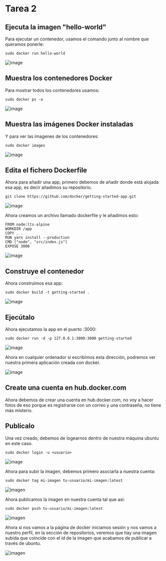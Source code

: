 # Tarea 2
## Ejecuta la imagen "hello-world"

Para ejecutar un contenedor, usamos el comando junto al nombre que queramos ponerle:
```
sudo docker run hello-world
```
![image](https://github.com/user-attachments/assets/fc23319e-fed9-459e-9ec3-e7793eea117d)

## Muestra los contenedores Docker

Para mostrar todos los contenedores usamos:
```
sudo docker ps -a
```
![image](https://github.com/user-attachments/assets/176007a2-c2fa-485e-85bd-bd3dd8b68032)

## Muestra las imágenes Docker instaladas

Y para ver las imagenes de los contenedores:
```
sudo docker images
```
![image](https://github.com/user-attachments/assets/3823c721-91f0-4358-b95d-99f79c3c26ab)

## Edita el fichero Dockerfile

Ahora para añadir una app, primero debemos de añadir donde está alojada esa app, es decir añadimos su repositorio.
```
git clone https://github.com/docker/getting-started-app.git
```
![image](https://github.com/user-attachments/assets/b15c84d6-2ce2-4fb9-be96-41eb7a1e6549)

Ahora creamos un archivo llamado dockerfile y le añadimos esto:
```
FROM node:lts-alpine
WORKDIR /app
COPY . .
RUN yarn install --production
CMD ["node", "src/index.js"]
EXPOSE 3000
```
![image](https://github.com/user-attachments/assets/a04e7874-0d96-4058-94d2-44fb8c883578)

## Construye el contenedor

Ahora construimos esa app:
```
sudo docker build -t getting-started .
```
![image](https://github.com/user-attachments/assets/14b06930-da75-4f01-9137-f9f79baa19f4)

## Ejecútalo

Ahora ejecutamos la app en el puerto :3000:
```
sudo docker run -d -p 127.0.0.1:3000:3000 getting-started
```
![image](https://github.com/user-attachments/assets/e18bfb27-b9ed-4373-b182-731dab65922b)

Ahora en cualquier ordenador si escribimos esta dirección, podremos ver nuestra primera aplicación creada con docker.

![image](https://github.com/user-attachments/assets/e6034e7d-6ed2-4227-a5a9-da8b6f57b962)

## Create una cuenta en hub.docker.com

Ahora debemos de crear una cuenta en hub.docker.com, no voy a hacer fotos de eso porque es registrarse con un correo y una contraseña, no tiene más misterio. 

## Publícalo

Una vez creado, debemos de logearnos dentro de nuestra máquina ubuntu en este caso.
```
sudo docker login -u <usuario>
```
![image](https://github.com/user-attachments/assets/e7e9d75b-ac1e-4833-a89e-9ac22f5885a7)

Ahora para subir la imagen, debemos primero asociarla a nuestra cuenta:
```
sudo docker tag mi-imagen tu-usuario/mi-imagen:latest
```
![imagen](https://github.com/user-attachments/assets/48e1e6e2-cba2-4235-a6cb-5e1c2127b376)

Ahora publicamos la imagen en nuestra cuenta tal que así:
```
sudo docker push tu-usuario/mi-imagen:latest
```
![imagen](https://github.com/user-attachments/assets/4316ca83-3325-4892-8f5e-2b1aa48738eb)

Ahora si nos vamos a la página de docker iniciamos sesión y nos vamos a nuestro perfil, en la sección de repositorios, veremos que hay una imagen subida  que coincide con el id de la imagen que acabamos de publicar a través de ubuntu.

![imagen](https://github.com/user-attachments/assets/649c732d-85d2-434c-a34d-d601366b2a4d)
